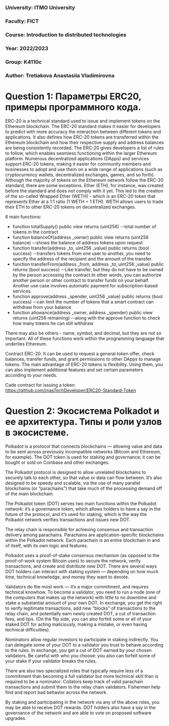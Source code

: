 ### University: ITMO University
### Faculty: FICT
### Course: Introduction to distributed technologies
### Year: 2022/2023
### Group: K4110c
### Author: Tretiakova Anastasiia Vladimirovna

# Question 1: Параметры ERC20, примеры программного кода.

ERC-20 is a technical standard used to issue and implement tokens on the Ethereum blockchain. 
The ERC-20 standard makes it easier for developers to predict with more accuracy the interaction between different tokens and applications. It also defines how ERC-20 tokens are transferred within the Ethereum blockchain and how their respective supply and address balances are being consistently recorded. 
The ERC-20 gives developers a list of rules to follow, which enables seamless functioning within the larger Ethereum platform. Numerous decentralized applications (DApps) and services support ERC-20 tokens, making it easier for community members and businesses to adopt and use them on a wide range of applications (such as cryptocurrency wallets, decentralized exchanges, games, and so forth).
Although the majority of tokens on the Ethereum network follow the ERC-20 standard, there are some exceptions. Ether (ETH), for instance, was created before the standard and does not comply with it yet. This led to the creation of the so-called Wrapped Ether (WETH) - which is an ERC-20 token that represents Ether at a 1:1 ratio (1 WETH = 1 ETH). WETH allows users to trade their ETH to other ERC-20 tokens on decentralized exchanges.

6 main functions: 
* function totalSupply() public view returns (uint256) --total number of tokens in the contract
* function balanceOf(address _owner) public view returns (uint256 balance) --shows the balance of address tokens upon request
* function transfer(address _to, uint256 _value) public returns (bool success) --transfers tokens from one user to another, you need to specify the address of the recipient and the amount of the transfer.
* function transferFrom(address _from, address _to, uint256 _value) public returns (bool success) --Like transfer, but they do not have to be owned by the person accessing the contract.In other words, you can authorize another person or other contract to transfer funds on your behalf. Another use case involves automatic payment for subscription-based services.
* function approve(address _spender, uint256 _value) public returns (bool success) --can limit the number of tokens that a smart contract can withdraw from your balance
* function allowance(address _owner, address _spender) public view returns (uint256 remaining) --along with the approve function to check how many tokens he can still withdraw

There may also be others - name, symbol, and decimal, but they are not so important.
All of these functions work within the programming language that underlies Ethereum.

Contract ERC-20. It can be used to request a general token offer, check balances, transfer funds, and grant permissions to other DApps to manage tokens.
The main advantage of ERC-20 tokens is flexibility. Using them, you can also implement additional features and set certain parameters according to your needs.

Cade contract for issuing a token: https://github.com/masTechDeveloper/ERC20-Standard-Token

# Question 2: Экосистема Polkadot и ее архитектура. Типы и роли узлов в экосистеме.

Polkadot is a protocol that connects blockchains — allowing value and data to be sent across previously incompatible networks (Bitcoin and Ethereum, for example). The DOT token is used for staking and governance; it can be bought or sold on Coinbase and other exchanges. 

The Polkadot protocol is designed to allow unrelated blockchains to securely talk to each other, so that value or data can flow between. It’s also designed to be speedy and scalable, via the use of many parallel blockchains (or “parachains”) that take much of the processing demand off of the main blockchain.   

The Polkadot token (DOT) serves two main functions within the Polkadot network: it’s a governance token, which allows holders to have a say in the future of the protocol, and it’s used  for staking, which is the way the Polkadot network verifies transactions and issues new DOT.

The relay chain is responsible for achieving consensus and transaction delivery among parachains. Parachains are application-specific blockchains within the Polkadot network. Each parachain is an entire blockchain in and of itself, with its own logic and features.

Polkadot uses a proof-of-stake consensus mechanism (as opposed to the proof-of-work system Bitcoin uses) to secure the network, verify transactions, and create and distribute new DOT. There are several ways DOT holders can interact with staking system — depending on how much time, technical knowledge, and money they want to devote. 

Validators do the most work — it’s a major commitment, and requires technical knowhow. To become a validator, you need to run a node (one of the computers that makes up the network) with little to no downtime and stake a substantial amount of your own DOT. In exchange, you get the right to verify legitimate transactions, add new “blocks” of transactions to the relay chain, and potentially earn newly created DOT, a cut of transaction fees, and tips. (On the flip side, you can also forfeit some or all of your staked DOT for acting maliciously, making a mistake, or even having technical difficulties). 

Nominators allow regular investors to participate in staking indirectly. You can delegate some of your DOT to a validator you trust to behave according to the rules. In exchange, you get a cut of DOT earned by your chosen validators. Be careful with who you choose: you also can forfeit some of your stake if your validator breaks the rules.

There are also two specialized roles that typically require less of a commitment than becoming a full validator but more technical skill than is required to be a nominator: Collators keep track of valid parachain transactions and submit them to the relay chain validators. Fishermen help find and report bad behavior across the network. 

By staking and participating in the network via any of the above roles, you may be able to receive DOT rewards. DOT holders also have a say in the governance of the network and are able to vote on proposed software upgrades.
